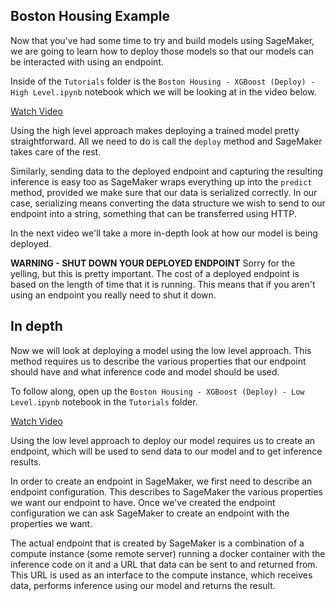Boston Housing Example
---

Now that you've had some time to try and build models using SageMaker, we are going to learn how to deploy those models so that our models can be interacted with using an endpoint.

Inside of the `Tutorials` folder is the `Boston Housing - XGBoost (Deploy) - High Level.ipynb` notebook which we will be looking at in the video below.

[Watch Video](https://www.youtube.com/watch?v=0PBsV-SzSlo)

Using the high level approach makes deploying a trained model pretty straightforward. All we need to do is call the `deploy` method and SageMaker takes care of the rest.

Similarly, sending data to the deployed endpoint and capturing the resulting inference is easy too as SageMaker wraps everything up into the `predict` method, provided we make sure that our data is serialized correctly. In our case, serializing means converting the data structure we wish to send to our endpoint into a string, something that can be transferred using HTTP.

In the next video we'll take a more in-depth look at how our model is being deployed.

**WARNING - SHUT DOWN YOUR DEPLOYED ENDPOINT**
Sorry for the yelling, but this is pretty important. The cost of a deployed endpoint is based on the length of time that it is running. This means that if you aren't using an endpoint you really need to shut it down.

In depth
---

Now we will look at deploying a model using the low level approach. This method requires us to describe the various properties that our endpoint should have and what inference code and model should be used.

To follow along, open up the `Boston Housing - XGBoost (Deploy) - Low Level.ipynb` notebook in the `Tutorials` folder.

[Watch Video](https://www.youtube.com/watch?v=1lzWAzypJ9k)

Using the low level approach to deploy our model requires us to create an endpoint, which will be used to send data to our model and to get inference results.

In order to create an endpoint in SageMaker, we first need to describe an endpoint configuration. This describes to SageMaker the various properties we want our endpoint to have. Once we've created the endpoint configuration we can ask SageMaker to create an endpoint with the properties we want.

The actual endpoint that is created by SageMaker is a combination of a compute instance (some remote server) running a docker container with the inference code on it and a URL that data can be sent to and returned from. This URL is used as an interface to the compute instance, which receives data, performs inference using our model and returns the result.
